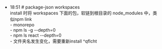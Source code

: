 
- 18:51 # package-json workspaces<br>install 时将 workspaces 下面的包，软链到根目录的 node_modules 中，类似npm link<br>- monorepo<br>- npm ls -g --depth=0<br>- npm ls react --depth=0<br>- 文件夹名发生变化，需要重新install ^qflcht